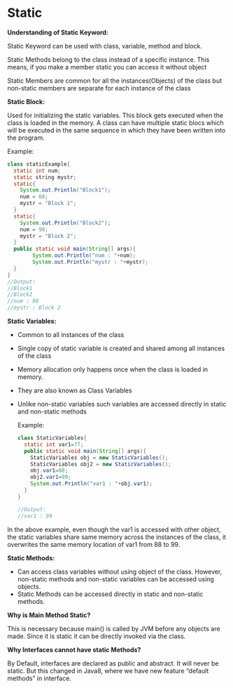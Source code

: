 # Static

**Understanding of Static Keyword:**

Static Keyword can be used with class, variable, method and block.

Static Methods belong to the class instead of a specific instance. This means, if you make a member static you can access it without object

Static Members are common for all the instances(Objects) of the class but non-static members are separate for each instance of the class

**Static Block:**

Used for initializing the static variables. This block gets executed when the class is loaded in the memory. A class can have multiple static blocs which will be executed in the same sequence in which they have been written into the program.

Example:

```java
class staticExample{
  static int num;
  static string mystr;
  static{
    System.out.Println("Block1");
    num = 68;
    mystr = "Block 1";
  }
  static{
    System.out.Println("Block2");
    num = 98;
    mystr = "Block 2";
  }
  public static void main(String[] args){
        System.out.Println("num : "+num);
        System.out.Println("mystr : "+mystr);
  }
}
//Output:
//Block1
//Block2
//num : 98
//mystr : Block 2
```

**Static Variables:**

- Common to all instances of the class
- Single copy of static variable is created and shared among all instances of the class
- Memory allocation only happens once when the class is loaded in memory.
- They are also known as Class Variables
- Unlike non-static variables such variables are accessed directly in static and non-static methods
    
    Example:
    
    ```java
    class StaticVariables{
      static int var1=77;
      public static void main(String[] args){
        StaticVariables obj = new StaticVariables();
        StaticVariables obj2 = new StaticVariables();
        obj.var1=88;
        obj2.var1=99;
        System.out.Println("var1 : "+obj.var1);
      }
    }
    
    //Output:
    //var1 : 99
    ```
    

In the above example, even though the var1 is accessed with other object, the static variables share same memory across the instances of the class, it overwrites the same memory location of var1 from 88 to 99.

**Static Methods:**

- Can access class variables without using object of the class. However,  non-static methods and non-static variables can be accessed using objects.
- Static Methods can be accessed directly in static and non-static methods.

**Why is Main Method Static?**

This is necessary because main() is called by JVM before any objects are made. Since it is static it can be directly invoked via the class.

**Why Interfaces cannot have static Methods?**

By Default, interfaces are declared as public and abstract. It will never be static. But this changed in Java8, where we have new feature “default methods” in interface.
